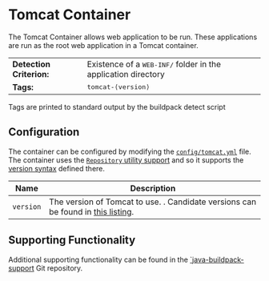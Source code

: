 # Tomcat Container
The Tomcat Container allows web application to be run.  These applications are run as the root web application in a Tomcat container.

<table>
  <tr>
    <td><strong>Detection Criterion:</strong></td><td>Existence of a <tt>WEB-INF/</tt> folder in the application directory</td>
  </tr>
  <tr>
    <td><strong>Tags:</strong></td><td><tt>tomcat-&lang;version&rang;</tt></td>
  </tr>
</table>
Tags are printed to standard output by the buildpack detect script
	

## Configuration
The container can be configured by modifying the [`config/tomcat.yml`][tomcat_yml] file.  The container uses the [`Repository` utility support][util_repositories] and so it supports the [version syntax][version_syntax] defined there.

[tomcat_yml]: ../config/tomcat.yml
[util_repositories]: util-repositories.md
[version_syntax]: util-repositories.md#version-syntax-and-ordering

| Name | Description
| ---- | -----------
| `version` | The version of Tomcat to use.  .  Candidate versions can be found in [this listing][tomcat_index_yml].

[tomcat_index_yml]: http://download.pivotal.io.s3.amazonaws.com/tomcat/lucid/x86_64/index.yml


## Supporting Functionality
Additional supporting functionality can be found in the [`java-buildpack-support][java_buildpack_support] Git repository.

[java_buildpack_support]: https://github.com/cloudfoundry/java-buildpack-support
